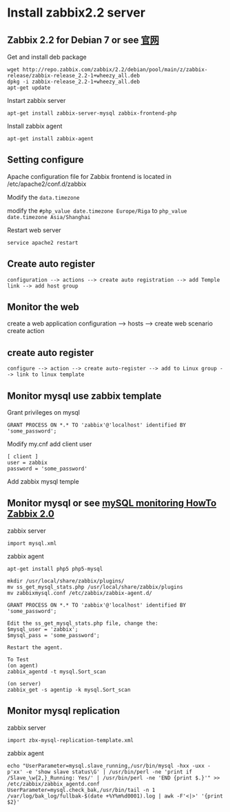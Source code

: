 # Install zabbix2.2 server

## Zabbix 2.2 for Debian 7 or see [官网][0]

Get and install deb package 

    wget http://repo.zabbix.com/zabbix/2.2/debian/pool/main/z/zabbix-release/zabbix-release_2.2-1+wheezy_all.deb
    dpkg -i zabbix-release_2.2-1+wheezy_all.deb
    apt-get update 

Instart zabbix server

    apt-get install zabbix-server-mysql zabbix-frontend-php 

Install zabbix agent 

    apt-get install zabbix-agent  

## Setting configure

Apache configuration file for Zabbix frontend is located in /etc/apache2/conf.d/zabbix   

Modify the `data.timezone`

modify the `#php_value date.timezone Europe/Riga` to `php_value date.timezone Asia/Shanghai`
    
Restart web server

    service apache2 restart 
    
## Create auto register

    configuration --> actions --> create auto registration --> add Temple link --> add host group 
    
## Monitor the web 

   create a web application
   configuration --> hosts --> create web scenario 
   create action

##  create auto register

    configure --> action --> create auto-register --> add to Linux group --> link to linux template
   
## Monitor mysql use zabbix template
Grant privileges on mysql

    GRANT PROCESS ON *.* TO 'zabbix'@'localhost' identified BY 'some_password';
    
Modify my.cnf add client user 

    [ client ]
    user = zabbix
    password = 'some_password'
    
Add zabbix mysql temple 

## Monitor mysql or see [mySQL monitoring HowTo Zabbix 2.0][1]
zabbix server
    
    import mysql.xml
    
zabbix agent 

    apt-get install php5 php5-mysql 

    mkdir /usr/local/share/zabbix/plugins/
    mv ss_get_mysql_stats.php /usr/local/share/zabbix/plugins
    mv zabbixmysql.conf /etc/zabbix/zabbix-agent.d/
        
    GRANT PROCESS ON *.* TO 'zabbix'@'localhost' identified BY 'some_password';
    
    Edit the ss_get_mysql_stats.php file, change the:
    $mysql_user = 'zabbix';
    $mysql_pass = 'some_password';
    
    Restart the agent.  
    
    To Test
    (on agent)
    zabbix_agentd -t mysql.Sort_scan
    
    (on server)
    zabbix_get -s agentip -k mysql.Sort_scan 

## Monitor mysql replication 
zabbix server 

    import zbx-mysql-replication-template.xml

zabbix agent 

    echo "UserParameter=mysql.slave_running,/usr/bin/mysql -hxx -uxx -p'xx' -e 'show slave status\G' | /usr/bin/perl -ne 'print if /Slave_\w{2,}_Running: Yes/' | /usr/bin/perl -ne 'END {print $.}'" >> /etc/zabbix/zabbix_agentd.conf
    UserParameter=mysql.check_bak,/usr/bin/tail -n 1 /var/log/bak_log/fullbak-$(date +%Y%m%d0001).log | awk -F'<|>' '{print $2}'
    
[0]:(https://www.zabbix.com/documentation/2.2/manual/installation/install_from_packages)
[1]:(https://www.zabbix.com/forum/showthread.php?t=26503)
